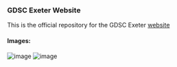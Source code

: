 ### GDSC Exeter Website

This is the official repository for the GDSC Exeter [website](https://archive.adepge.com/gdsc-dev/)

#### Images:
![image](https://github.com/adepge/gdsc-dev/assets/53652096/5b9892f5-b1f2-44d1-9662-1fee52e7bce5)
![image](https://github.com/adepge/gdsc-dev/assets/53652096/66ac58e7-7289-4432-a105-1d0798afeac7)

